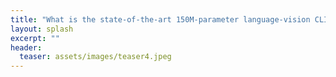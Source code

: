 ```yaml
---
title: "What is the state-of-the-art 150M-parameter language-vision CLIP model of OpenAI looking at?"
layout: splash
excerpt: ""
header:
  teaser: assets/images/teaser4.jpeg
---
```

